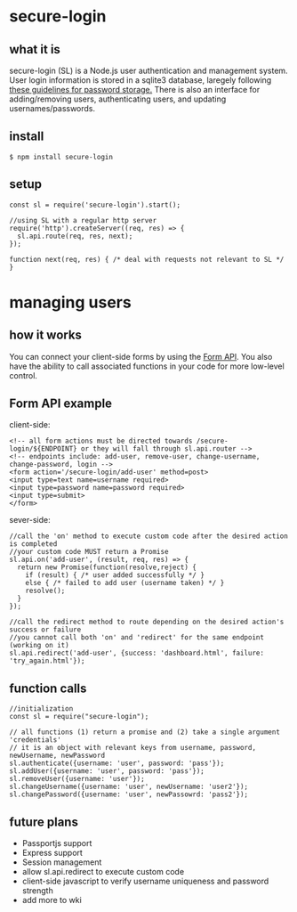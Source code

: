 # secure-login
## what it is
secure-login (SL) is a Node.js user authentication and management system. User login information is stored in a sqlite3 database, laregely following [these guidelines for password storage.](https://nakedsecurity.sophos.com/2013/11/20/serious-security-how-to-store-your-users-passwords-safely/) There is also an interface for adding/removing users, authenticating users, and updating usernames/passwords.

## install
`$ npm install secure-login`

## setup
```
const sl = require('secure-login').start();

//using SL with a regular http server
require('http').createServer((req, res) => {
  sl.api.route(req, res, next);
});

function next(req, res) { /* deal with requests not relevant to SL */ }
```
# managing users
## how it works
You can connect your client-side forms by using the [Form API](https://github.com/AndrewGeorgeGit/secure-login/wiki/Form-API). You also have the ability to call associated functions in your code for more low-level control. 

## Form API example
client-side:
```
<!-- all form actions must be directed towards /secure-login/${ENDPOINT} or they will fall through sl.api.router -->
<!-- endpoints include: add-user, remove-user, change-username, change-password, login -->
<form action='/secure-login/add-user' method=post>
<input type=text name=username required>
<input type=password name=password required>
<input type=submit>
</form>
```

sever-side:
```
//call the 'on' method to execute custom code after the desired action is completed
//your custom code MUST return a Promise
sl.api.on('add-user', (result, req, res) => {
  return new Promise(function(resolve,reject) {
    if (result) { /* user added successfully */ }
    else { /* failed to add user (username taken) */ }
    resolve();
  }
});

//call the redirect method to route depending on the desired action's success or failure
//you cannot call both 'on' and 'redirect' for the same endpoint (working on it)
sl.api.redirect('add-user', {success: 'dashboard.html', failure: 'try_again.html'});
```

## function calls
```
//initialization
const sl = require("secure-login");

// all functions (1) return a promise and (2) take a single argument 'credentials'
// it is an object with relevant keys from username, password, newUsername, newPassword
sl.authenticate({username: 'user', password: 'pass'});
sl.addUser({username: 'user', password: 'pass'}); 
sl.removeUser({username: 'user'});
sl.changeUsername({username: 'user', newUsername: 'user2'});
sl.changePassword({username: 'user', newPassowrd: 'pass2'});
```

## future plans
- Passportjs support
- Express support
- Session management
- allow sl.api.redirect to execute custom code
- client-side javascript to verify username uniqueness and password strength
- add more to wki
